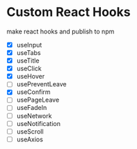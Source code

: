 # Custom React Hooks

make react hooks and publish to npm

- [x] useInput
- [x] useTabs
- [x] useTitle
- [x] useClick
- [x] useHover
- [ ] usePreventLeave
- [x] useConfirm
- [ ] usePageLeave
- [ ] useFadeIn
- [ ] useNetwork
- [ ] useNotification
- [ ] useScroll
- [ ] useAxios
